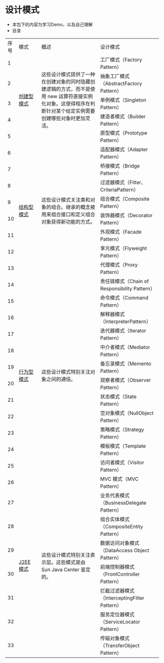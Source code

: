 # 设计模式
* 本包下的内容为学习Demo，以及自己理解
* 目录
<table>
     <tr>
        <td width="5%">序号</td>
        <td width="15%">模式</td>
        <td width="40%" >概述</td>
        <td width="40%" >设计模式</td>
    </tr>
    <tr>
        <td>1</td>
        <td rowspan="5"><a href="creationalPatterns" title="src\main\java\designPattern\creationalPatterns">创建型模式</a></td>
        <td rowspan="5">这些设计模式提供了一种在创建对象的同时隐藏创建逻辑的方式，而不是使用 new 运算符直接实例化对象。这使得程序在判断针对某个给定实例需要创建哪些对象时更加灵活。</td>
        <td> 工厂模式（Factory Pattern）</td>
    </tr>
    <tr>
        <td>2</td>
        <td> 抽象工厂模式（AbstractFactory Pattern）</td>
    </tr>
    <tr>
        <td>3</td>
        <td> 单例模式（Singleton Pattern）</td>
    </tr>
    <tr>
        <td>4</td>
        <td> 建造者模式（Builder Pattern）</td>
    </tr>
    <tr>
        <td>5</td>
        <td> 原型模式（Prototype Pattern）</td>
    </tr>
    <tr>
        <td>6</td>
        <td rowspan="8"><a href="structuralPatterns" title="src\main\java\designPattern\structuralPatterns">结构型模式</a></td>
        <td rowspan="8">这些设计模式关注类和对象的组合。继承的概念被用来组合接口和定义组合对象获得新功能的方式。</td>
        <td> 适配器模式（Adapter Pattern）</td>
    </tr>
    <tr>
        <td>7</td>
        <td> 桥接模式（Bridge Pattern）</td>
    </tr>
    <tr>
        <td>8</td>
        <td> 过滤器模式（Filter、CriteriaPattern）</td>
    </tr>
    <tr>
        <td>9</td>
        <td> 组合模式（Composite Pattern）</td>
    </tr>
    <tr>
        <td>10</td>
        <td> 装饰器模式（Decorator Pattern）</td>
    </tr>
    <tr>
        <td>11</td>
        <td> 外观模式（Facade Pattern）</td>
    </tr>
    <tr>
        <td>12</td>
        <td> 享元模式（Flyweight Pattern）</td>
    </tr>
    <tr>
        <td>13</td>
        <td> 代理模式（Proxy Pattern）</td>
    </tr>
    <tr>
        <td>14</td>
        <td rowspan="12"><a href="behavioralPatterns" title="src\main\java\designPattern\behavioralPatterns">行为型模式</a></td>
        <td rowspan="12">这些设计模式特别关注对象之间的通信。</td>
        <td> 责任链模式（Chain of Responsibility Pattern）</td>
    </tr>
    <tr>
        <td>15</td>
        <td> 命令模式（Command Pattern）</td>
    </tr>
    <tr>
        <td>16</td>
        <td> 解释器模式（InterpreterPattern）</td>
    </tr>
    <tr>
        <td>17</td>
        <td> 迭代器模式（Iterator Pattern）</td>
    </tr>
    <tr>
        <td>18</td>
        <td> 中介者模式（Mediator Pattern）</td>
    </tr>
    <tr>
        <td>19</td>
        <td> 备忘录模式（Memento Pattern）</td>
    </tr>
    <tr>
        <td>20</td>
        <td> 观察者模式（Observer Pattern）</td>
    </tr>
    <tr>
        <td>21</td>
        <td> 状态模式（State Pattern）</td>
    </tr>
    <tr>
        <td>22</td>
        <td> 空对象模式（NullObject Pattern）</td>
    </tr>
    <tr>
        <td>23</td>
        <td> 策略模式（Strategy Pattern）</td>
    </tr>
    <tr>
        <td>24</td>
        <td> 模板模式（Template Pattern）</td>
    </tr>
    <tr>
        <td>25</td>
        <td> 访问者模式（Visitor Pattern）</td>
    </tr>
    <tr>
        <td>26</td>
        <td rowspan="12"><a href="j2eePattern" title="src\main\java\designPattern\j2eePattern">J2EE 模式</a></td>
        <td rowspan="12">这些设计模式特别关注表示层。这些模式是由 Sun Java Center 鉴定的。</td>
        <td> MVC 模式（MVC Pattern）</td>
    </tr>
    <tr>
        <td>27</td>
        <td> 业务代表模式（BusinessDelegate Pattern）</td>
    </tr>
    <tr>
        <td>28</td>
        <td> 组合实体模式（CompositeEntity Pattern）</td>
    </tr>
    <tr>
        <td>29</td>
        <td> 数据访问对象模式（DataAccess Object Pattern）</td>
    </tr>
    <tr>
        <td>30</td>
        <td> 前端控制器模式（FrontController Pattern）</td>
    </tr>
    <tr>
        <td>31</td>
        <td> 拦截过滤器模式（InterceptingFilter Pattern）</td>
    </tr>
    <tr>
        <td>32</td>
        <td> 服务定位器模式（ServiceLocator Pattern）</td>
    </tr>
    <tr>
        <td>33</td>
        <td> 传输对象模式（TransferObject Pattern）</td>
    </tr>
</table>